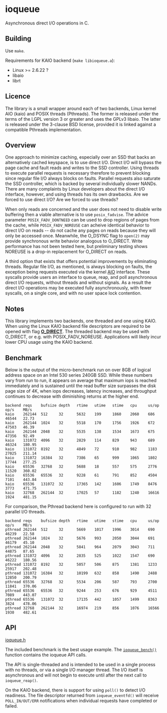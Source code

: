 ioqueue
====

Asynchronous direct I/O operations in C.

Building
----

Use `make`.

Requirements for KAIO backend (`make libioqueue.a`):

* Linux >= 2.6.22 ?
* libaio
* librt

Licence
----

The library is a small wrapper around each of two backends, Linux kernel AIO (kaio) and POSIX threads (Pthreads). The former is released under the terms of the LGPL version 3 or greater and uses the GPLv3 libaio. The latter is released under the 3-clause BSD license, provided it is linked against a compatible Pthreads implementation.

Overview
----

One approach to minimize caching, especially over an SSD that backs an alternatively cached keyspace, is to use direct I/O. Direct I/O will bypass the page cache and fault reads and writes to the SSD controller. Using threads to execute parallel requests is necessary therefore to prevent blocking since regular file I/O always blocks on faults. Parallel requests also saturate the SSD controller, which is backed by several individually slower NANDs. There are many complaints by Linux developers about the direct I/O interface, however, and using threads has its own drawbacks. Are we forced to use direct I/O? Are we forced to use threads?

When only reads are concerned and the user does not need to disable write buffering then a viable alternative is to use
`posix_fadvise`. The advice parameter `POSIX_FADV_DONTNEED` can be used to drop regions of pages from the cache, while
`POSIX_FADV_NOREUSE` can acheive identical behavior to direct I/O on reads -- do not cache any pages on reads because they will only be accessed once. Meanwhile, the O\_DSYNC flag to `open(2)` may provide synchronous write behavior analogous to O\_DIRECT. Write performance has not been tested here, but preliminary testing shows NOREUSE is a drop-in replacement for O\_DIRECT on reads.

A third option that exists that offers potential improvements by eliminating threads. Regular file I/O, as mentioned, is always blocking on faults, the exception being requests executed via the kernel [AIO][AIO] interface. These syscalls provide users an interface to queue, reap, and poll asynchronous direct I/O requests, without threads and without signals. As a result the direct I/O operations may be executed fully asynchronously, with fewer syscalls, on a single core, and with no user space lock contention.

Notes
----

This library implements two backends, one threaded and one using KAIO. When using the Linux KAIO backend file descriptors are required to be opened with flag [**O\_DIRECT**][odirect]. The threaded backend may be used with O\_DIRECT, or e.g. with POSIX\_FADV\_NOREUSE. Applications will likely incur lower CPU usage using the KAIO backend.

Benchmark
----

Below is the output of the micro-benchmark run on over 8GB of logical address space on an Intel 530 series 240GB SSD. While these numbers vary from run to run, it appears on average that maximum iops is reached immediately and is sustained until the read buffer size surpasses the disk page size of 4K, when iops decreases, latency increases, and throughput continues to decrease with diminishing returns at the higher end.

    backend reqs    bufsize depth   rtime   utime   stime   cpu     us/op   op/s    MB/s
    kaio    262144  512     32      5632    199     1860    2060    686     46544   22.73
    kaio    262144  1024    32      5518    170     1756    1926    672     47503   46.39
    kaio    262144  2048    32      5535    138     1534    1673    675     47356   92.49
    kaio    131072  4096    32      2829    114     829     943     689     46324   180.95
    kaio    131072  8192    32      4849    72      910     982     1183    27025   211.14
    kaio    131072  16384   32      7386    65      999     1065    1802    17744   277.25
    kaio    65536   32768   32      5688    18      557     575     2776    11520   360.02
    kaio    65536   65536   32      9228    61      791     852     4504    7101    443.84
    kaio    65536   131072  32      17365   142     1606    1749    8476    3773    471.75
    kaio    32768   262144  32      17025   57      1182    1240    16616   1924    481.15

For comparison, the Pthread backend here is configured to run with 32 parallel I/O threads.

    backend reqs    bufsize depth   rtime   utime   stime   cpu     us/op   op/s    MB/s
    pthread 262144  512     32      5669    1017    1996    3014    690     46239   22.58
    pthread 262144  1024    32      5676    993     2050    3044    691     46179   45.10
    pthread 262144  2048    32      5841    964     2079    3043    711     44875   87.65
    pthread 131072  4096    32      2835    525     1022    1547    690     46222   180.56
    pthread 131072  8192    32      5057    506     875     1381    1233    25917   202.48
    pthread 131072  16384   32      10199   632     858     1490    2488    12850   200.79
    pthread 65536   32768   32      5534    206     587     793     2700    11841   370.06
    pthread 65536   65536   32      9244    253     676     929     4511    7089    443.07
    pthread 65536   131072  32      17135   442     1057    1499    8363    3824    478.06
    pthread 32768   262144  32      16974   219     856     1076    16566   1930    482.61


API
---

[ioqueue.h][ioqueue.h]

The included benchmark is the best usage example. The [`ioqueue_bench()`][ioqueue_bench] function contains the ioqueue API calls.

The API is single-threaded and is intended to be used in a single process with no threads, or via a single I/O manager thread. The I/O itself is asynchronous and will not begin to execute until after the next call to `ioqueue_reap()`.

On the KAIO backend, there is support for using `poll()` to detect I/O readiness. The file descriptor returned from `ioqueue_eventfd()` will receive `POLL_IN/OUT/ERR` notifications when individual requests have completed or failed.

[odirect]: http://man7.org/linux/man-pages/man2/open.2.html
[AIO]: https://web.archive.org/web/20150406015143/http://code.google.com/p/kernel/wiki/AIOUserGuide
[intel_perf]: http://www.intel.com/content/www/us/en/solid-state-drives/solid-state-drives-530-series.html
[iometer]: http://www.iometer.org/
[ioqueue.h]: ioqueue.h
[ioqueue_bench]: perf/bench.cc#L170
